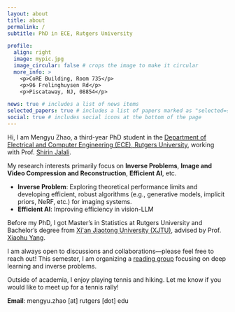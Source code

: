 ```yaml
---
layout: about
title: about
permalink: /
subtitle: PhD in ECE, Rutgers University

profile:
  align: right
  image: mypic.jpg
  image_circular: false # crops the image to make it circular
  more_info: >
    <p>CoRE Building, Room 735</p>
    <p>96 Frelinghuysen Rd</p>
    <p>Piscataway, NJ, 08854</p>

news: true # includes a list of news items
selected_papers: true # includes a list of papers marked as "selected={true}"
social: true # includes social icons at the bottom of the page
---
```



Hi, I am Mengyu Zhao, a third-year PhD student in the [Department of Electrical and Computer Engineering (ECE), Rutgers University](https://www.ece.rutgers.edu/), working with Prof. [Shirin Jalali](https://sites.google.com/site/shirinjalali/home).

My research interests primarily focus on **Inverse Problems**, **Image and Video Compression and Reconstruction**, **Efficient AI**, etc.  

- **Inverse Problem**: Exploring theoretical performance limits and developing efficient, robust algorithms (e.g., generative models, implicit priors, NeRF, etc.) for imaging systems.
- **Efficient AI**: Improving efficiency in vision-LLM

Before my PhD, I got Master’s in Statistics at Rutgers University and Bachelor’s degree from [Xi'an Jiaotong University (XJTU)](http://en.xjtu.edu.cn/), advised by Prof. [Xiaohu Yang](https://gr.xjtu.edu.cn/web/xiaohuyang).

I am always open to discussions and collaborations—please feel free to reach out! This semester, I am organizing a [reading group](https://sites.google.com/view/readinggroupforinverseprob/about) focusing on deep learning and inverse problems.

Outside of academia, I enjoy playing tennis and hiking. Let me know if you would like to meet up for a tennis rally!

**Email**: mengyu.zhao [at] rutgers [dot] edu

